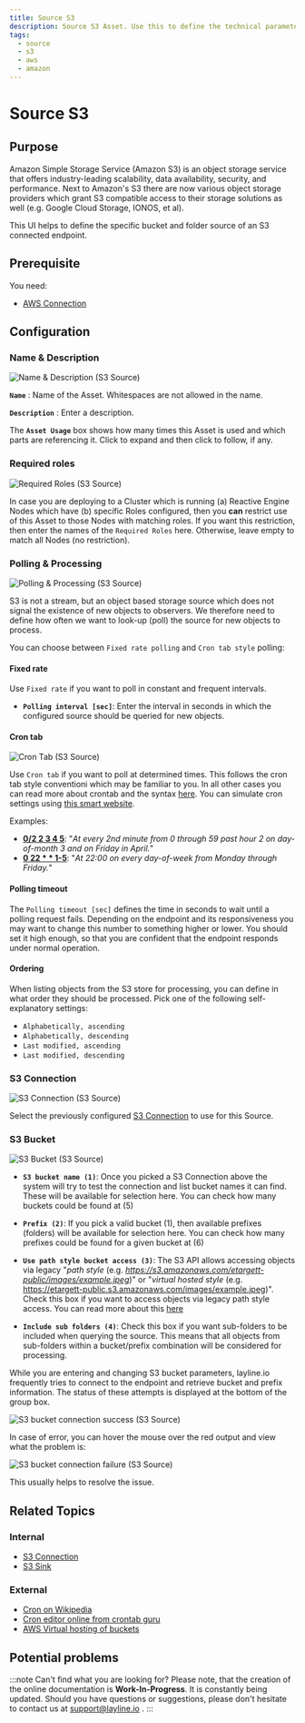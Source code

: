 ```yaml
---
title: Source S3
description: Source S3 Asset. Use this to define the technical parameters for a AWS S3 source connection.
tags:
  - source
  - s3
  - aws
  - amazon
---
```


# Source S3

## Purpose

Amazon Simple Storage Service (Amazon S3) is an object storage service that offers industry-leading scalability, data availability, security, and performance.
Next to Amazon's S3 there are now various object storage providers which grant S3 compatible access to their storage solutions as well (e.g. Google Cloud Storage, IONOS, et al).

This UI helps to define the specific bucket and folder source of an S3 connected endpoint. 

## Prerequisite

You need:
* [AWS Connection](/docs/assets/connections/asset-connection-aws)

## Configuration

### Name & Description

![](.asset-source-s3-images/bb090d93.png "Name & Description (S3 Source)")

**`Name`** : Name of the Asset. Whitespaces are not allowed in the name.

**`Description`** : Enter a description.

The **`Asset Usage`** box shows how many times this Asset is used and which parts are referencing it. Click to expand and then click to follow, if any.

### Required roles

![](.asset-source-kafka-images/c2e6ec39.png "Required Roles (S3 Source)")

In case you are deploying to a Cluster which is running (a) Reactive Engine Nodes which have (b) specific Roles configured, then you **can** restrict use of this Asset to those Nodes with matching roles.
If you want this restriction, then enter the names of the `Required Roles` here. Otherwise, leave empty to match all Nodes (no restriction).

### Polling & Processing

![](.asset-source-s3-images/0421a475.png "Polling & Processing (S3 Source)")

S3 is not a stream, but an object based storage source which does not signal the existence of new objects to observers. 
We therefore need to define how often we want to look-up (poll) the source for new objects to process.

You can choose between `Fixed rate polling` and `Cron tab style` polling:

#### Fixed rate

Use `Fixed rate` if you want to poll in constant and frequent intervals.

* **`Polling interval [sec]`**: Enter the interval in seconds in which the configured source should be queried for new objects.

#### Cron tab

![](.asset-source-s3-images/e1e03d17.png "Cron Tab (S3 Source)")

Use `Cron tab` if you want to poll at determined times. This follows the cron tab style conventioni which may be familiar to you.
In all other cases you can read more about crontab and the syntax [here](https://en.wikipedia.org/wiki/Cron). 
You can simulate cron settings using [this smart website](https://crontab.guru/).

Examples:
* **[0/2 2 3 4 5](https://crontab.guru/#0/2_2_3_4_5)**: "_At every 2nd minute from 0 through 59 past hour 2 on day-of-month 3 and on Friday in April._"
* **[0 22 * * 1-5](https://crontab.guru/#0_22_*_*_1-5)**: "_At 22:00 on every day-of-week from Monday through Friday._"

#### Polling timeout

The `Polling timeout [sec]` defines the time in seconds to wait until a polling request fails.
Depending on the endpoint and its responsiveness you may want to change this number to something higher or lower.
You should set it high enough, so that you are confident that the endpoint responds under normal operation. 

#### Ordering

When listing objects from the S3 store for processing, you can define in what order they should be processed.
Pick one of the following self-explanatory settings:

* `Alphabetically, ascending`
* `Alphabetically, descending`
* `Last modified, ascending`
* `Last modified, descending`

### S3 Connection

![](.asset-source-s3-images/3e8a642a.png "S3 Connection (S3 Source)")

Select the previously configured [S3 Connection](/docs/assets/connections/asset-connection-aws) to use for this Source.

### S3 Bucket

![](.asset-source-s3-images/14e005bb.png "S3 Bucket (S3 Source)")

* **`S3 bucket name (1)`**: Once you picked a S3 Connection above the system will try to test the connection and list bucket names it can find.
These will be available for selection here. You can check how many buckets could be found at (5)

* **`Prefix (2)`**: If you pick a valid bucket (1), then available prefixes (folders) will be available for selection here. 
You can check how many prefixes could be found for a given bucket at (6)  

* **`Use path style bucket access (3)`**: The S3 API allows accessing objects via legacy "_path style_ (e.g. _https://s3.amazonaws.com/etargett-public/images/example.jpeg_)" or "_virtual hosted style_ (e.g. https://etargett-public.s3.amazonaws.com/images/example.jpeg)".
Check this box if you want to access objects via legacy path style access. You can read more about this [here](https://docs.aws.amazon.com/AmazonS3/latest/userguide/VirtualHosting.html)

* **`Include sub folders (4)`**: Check this box if you want sub-folders to be included when querying the source.
This means that all objects from sub-folders within a bucket/prefix combination will be considered for processing.

While you are entering and changing S3 bucket parameters, layline.io frequently tries to connect to the endpoint and retrieve bucket and prefix information.
The status of these attempts is displayed at the bottom of the group box.

![](.asset-source-s3-images/952672a7.png "S3 bucket connection success (S3 Source)")

In case of error, you can hover the mouse over the red output and view what the problem is:

![](.asset-source-s3-images/229867cd.png "S3 bucket connection failure (S3 Source)")

This usually helps to resolve the issue.


## Related Topics

### Internal
* [S3 Connection](/docs/assets/connections/asset-connection-aws)
* [S3 Sink](/docs/assets/sinks/asset-sink-s3)

### External
* [Cron on Wikipedia](https://en.wikipedia.org/wiki/Cron)
* [Cron editor online from crontab guru](https://crontab.guru/)
* [AWS Virtual hosting of buckets](https://docs.aws.amazon.com/AmazonS3/latest/userguide/VirtualHosting.html)

## Potential problems

:::note Can't find what you are looking for?
Please note, that the creation of the online documentation is **Work-In-Progress**. It is constantly being updated.
Should you have questions or suggestions, please don't hesitate to contact us at support@layline.io .
:::


